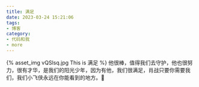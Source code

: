 ```yaml
---
title: 满足
date: 2023-03-24 15:21:06
tags:
- 博客
category:
- 代码和我
- more
---
```

{% asset_img vQSlsq.jpg This is 满足 %}
他很棒，值得我们去守护，他也很努力，很有才华，是我们的阳光少年，因为有他，我们很满足，肖战只要你需要我们，我们小飞侠永远在你能看到的地方。💜
